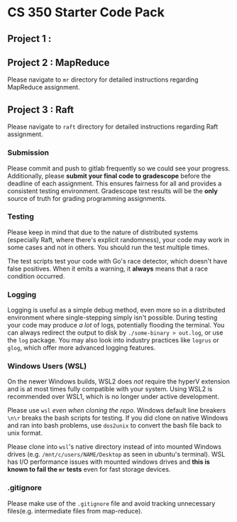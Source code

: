# CS 350 Starter Code Pack

## Project 1 : 

## Project 2 : MapReduce

Please navigate to `mr` directory for detailed instructions regarding MapReduce assignment.

## Project 3 : Raft

Please navigate to `raft` directory for detailed instructions regarding Raft assignment.

### Submission

Please commit and push to gitlab frequently so we could see your progress. Additionally, please **submit your final code to gradescope** before the deadline of each assignment. This ensures fairness for all and provides a consistent testing environment. Gradescope test results will be the **only** source of truth for grading programming assignments.

### Testing

Please keep in mind that due to the nature of distributed systems (especially Raft, where there's explicit randomness), your code may work in some cases and not in others. You should run the test multiple times.

The test scripts test your code with Go's race detector, which doesn't have false positives. When it emits a warning, it **always** means that a race condition occurred.

### Logging

Logging is useful as a simple debug method, even more so in a distributed environment where single-stepping simply isn't possible. During testing your code may produce *a lot* of logs, potentially flooding the terminal. You can always redirect the output to disk by `./some-binary > out.log`, or use the `log` package. You may also look into industry practices like `logrus` or `glog`, which offer more advanced logging features.

### Windows Users (WSL)

On the newer Windows builds, WSL2 does *not* require the hyperV extension and is at most times fully compatible with your system. Using WSL2 is recommended over WSL1, which is no longer under active development.

Please use `wsl` *even when cloning the repo*. Windows default line breakers `\n\r` breaks the bash scripts for testing. If you did clone on native Windows and ran into bash problems, use `dos2unix` to convert the bash file back to unix format.

Please clone into `wsl`'s native directory instead of into mounted Windows drives (e.g. `/mnt/c/users/NAME/Desktop` as seen in ubuntu's terminal). WSL has I/O performance issues with mounted windows drives and **this is known to fail the `mr` tests** even for fast storage devices.

### .gitignore

Please make use of the `.gitignore` file and avoid tracking unnecessary files(e.g. intermediate files from map-reduce).

